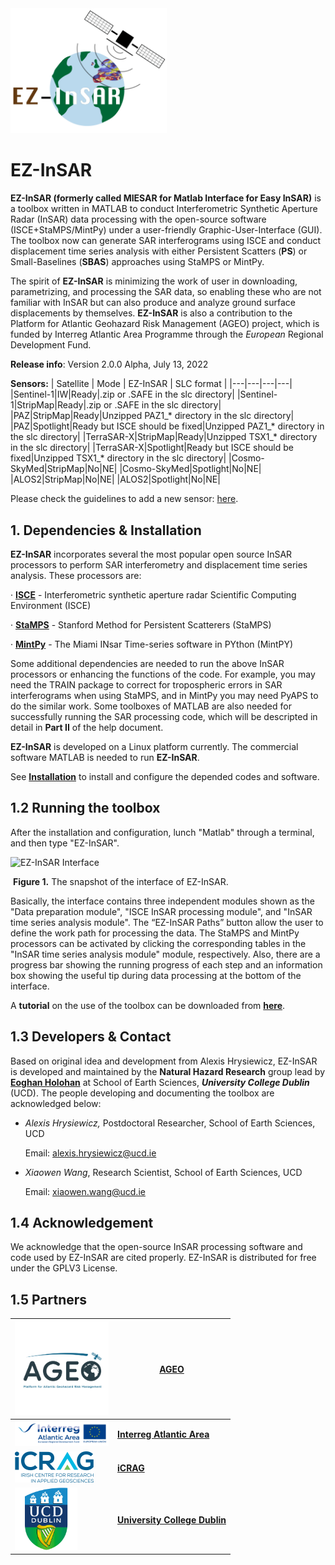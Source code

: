 <img src="https://github.com/alexisInSAR/EZ-InSAR/blob/Version_1_0_0/MIESAR_BIN/private/EZ_InSAR_logo.gif" alt="Girl in a jacket" width="250"> 

# EZ-InSAR 

**EZ-InSAR (formerly called MIESAR for Matlab Interface for Easy InSAR)** is a toolbox written in MATLAB to conduct Interferometric Synthetic Aperture Radar (InSAR) data processing with the open-source software (ISCE+StaMPS/MintPy) under a user-friendly Graphic-User-Interface (GUI). The toolbox now can generate SAR interferograms using ISCE and conduct displacement time series analysis with either Persistent Scatters (**PS**) or Small-Baselines (**SBAS**) approaches using StaMPS or MintPy. 

The spirit of **EZ-InSAR** is minimizing the work of user in downloading, parametrizing, and processing the SAR data, so enabling these who are not familiar with InSAR but can also produce and analyze ground surface displacements by themselves. **EZ-InSAR** is also a contribution to the Platform for Atlantic Geohazard Risk Management (AGEO) project, which is funded by Interreg Atlantic Area Programme through the *European* Regional Development Fund.


**Release info**: Version 2.0.0 Alpha, July 13, 2022

**Sensors:**
| Satellite | Mode | EZ-InSAR | SLC format |
|---|---|---|---|
|Sentinel-1|IW|Ready|.zip or .SAFE in the slc directory|
|Sentinel-1|StripMap|Ready|.zip or .SAFE in the slc directory|
|PAZ|StripMap|Ready|Unzipped PAZ1_* directory in the slc directory|
|PAZ|Spotlight|Ready but ISCE should be fixed|Unzipped PAZ1_* directory in the slc directory|
|TerraSAR-X|StripMap|Ready|Unzipped TSX1_* directory in the slc directory|
|TerraSAR-X|Spotlight|Ready but ISCE should be fixed|Unzipped TSX1_* directory in the slc directory|
|Cosmo-SkyMed|StripMap|No|NE|
|Cosmo-SkyMed|Spotlight|No|NE|
|ALOS2|StripMap|No|NE|
|ALOS2|Spotlight|No|NE|

Please check the guidelines to add a new sensor: [here](https://github.com/alexisInSAR/EZ-InSAR/blob/Version_2_0_0_alpha/MIESAR_BIN/docs/guide_new_sensors.md). 

## 1. Dependencies & Installation 

**EZ-InSAR** incorporates several the most popular open source InSAR processors to perform SAR interferometry and displacement time series analysis. These processors are: 

·         **[ISCE](https://github.com/isce-framework/isce2)** - Interferometric synthetic aperture radar Scientific Computing Environment (ISCE)

·         **[StaMPS](https://homepages.see.leeds.ac.uk/~earahoo/stamps/)** - Stanford Method for Persistent Scatterers (StaMPS)

·         **[MintPy](https://github.com/insarlab/MintPy)** - The Miami INsar Time-series software in PYthon (MintPY)

Some additional dependencies are needed to run the above InSAR processors or enhancing the functions of the code. For example, you may need the TRAIN package to correct for tropospheric errors in SAR interferograms when using StaMPS, and in MintPy you may need PyAPS to do the similar work. Some toolboxes of MATLAB are also needed for successfully running the SAR processing code, which will be descripted in detail in **Part II** of the help document. 

**EZ-InSAR** is developed on a Linux platform currently. The commercial software MATLAB is needed to run **EZ-InSAR**. 

See [**Installation**](./MIESAR/docs/MIESAR-tutorial-Part-II.md) to install and configure the depended codes and software. 



## 1.2 Running the toolbox 

After the installation and configuration, lunch "Matlab" through a terminal, and then type "EZ-InSAR". 

![EZ-InSAR Interface](./MIESAR_BIN/docs/MIESAR_interface.bmp)

​																						   **Figure 1.** The snapshot of the interface of EZ-InSAR.

Basically, the interface contains three independent modules shown as the "Data preparation module", "ISCE InSAR processing module", and "InSAR time series analysis module". The “EZ-InSAR Paths” button allow the user to define the work path for processing the data. The StaMPS and MintPy processors can be activated by clicking the corresponding tables in the "InSAR time series analysis module" module, respectively. Also, there are a progress bar showing the running progress of each step and an information box showing the useful tip during data processing at the bottom of the interface. 

A **tutorial** on the use of the toolbox can be downloaded from [**here**](xxxxx).



## 1.3 Developers & Contact

Based on original idea and development from Alexis Hrysiewicz, EZ-InSAR is developed and maintained by the **Natural Hazard Research** group lead by **[Eoghan Holohan](https://people.ucd.ie/eoghan.holohan)** at School of Earth Sciences, ***University College Dublin*** (UCD). The people developing and documenting the toolbox are acknowledged below: 

- *Alexis Hrysiewicz,* Postdoctoral Researcher, School of Earth Sciences, UCD

  Email: alexis.hrysiewicz@ucd.ie 

- *Xiaowen Wang*, Research Scientist, School of Earth Sciences, UCD 

  Email: xiaowen.wang@ucd.ie

  

## 1.4  Acknowledgement

We acknowledge that the open-source InSAR processing software and code used by EZ-InSAR are cited properly. EZ-InSAR is distributed for free under the GPLV3 License.

## 1.5 Partners

|<img src="https://github.com/alexisInSAR/EZ-InSAR/blob/Version_1_0_0/MIESAR_BIN/private/AGEO-transparent.png" alt="AGEO" width="150pix">|[**AGEO**](https://ageoatlantic.eu/)|
|---|---|
|<img src="https://github.com/alexisInSAR/EZ-InSAR/blob/Version_1_0_0/MIESAR_BIN/private/atlanticarealogo.png" alt="Interreg Atlantic Area" width="150pix"> |[**Interreg Atlantic Area**](https://www.atlanticarea.eu/)|
|<img src="https://github.com/alexisInSAR/EZ-InSAR/blob/Version_1_0_0/MIESAR_BIN/private/icrag-logo.png" alt="iCRAG" height="50pix"> | [**iCRAG**](https://www.icrag-centre.org/)|
|<img src="https://github.com/alexisInSAR/EZ-InSAR/blob/Version_1_0_0/MIESAR_BIN/private/UCDlogo.png" alt="UCD" height="100pix"> | [**University College Dublin**](https://www.ucd.ie/)|



